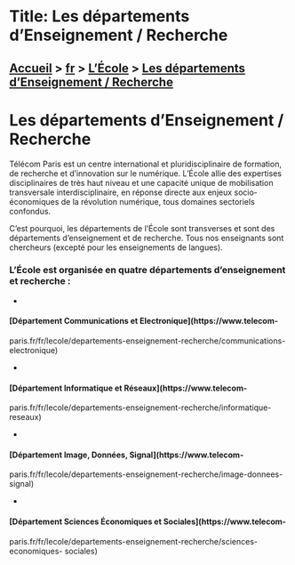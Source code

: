 # Title: Les départements d’Enseignement / Recherche

## [Accueil](https://www.telecom-paris.fr "https://www.telecom-paris.fr") > [fr](https://www.telecom-paris.fr/fr "fr") > [L’École](https://www.telecom-paris.fr/fr/ecole "L’École") > [Les départements d’Enseignement / Recherche](https://www.telecom-paris.fr/fr/ecole/departements-enseignement-recherche)

[](https://www.telecom-paris.fr/fr/accueil)

# Les départements d’Enseignement / Recherche

Télécom Paris est un centre international et pluridisciplinaire de formation,
de recherche et d’innovation sur le numérique. L’École allie des expertises
disciplinaires de très haut niveau et une capacité unique de mobilisation
transversale interdisciplinaire, en réponse directe aux enjeux socio-
économiques de la révolution numérique, tous domaines sectoriels confondus.

C’est pourquoi, les départements de l’École sont transverses et sont des
départements d’enseignement et de recherche. Tous nos enseignants sont
chercheurs (excepté pour les enseignements de langues).

### L’École est organisée en quatre départements d’enseignement et recherche :

  * 

#### [Département Communications et Electronique](https://www.telecom-
paris.fr/fr/lecole/departements-enseignement-recherche/communications-
electronique)

  * 

#### [Département Informatique et Réseaux](https://www.telecom-
paris.fr/fr/lecole/departements-enseignement-recherche/informatique-reseaux)

  * 

#### [Département Image, Données, Signal](https://www.telecom-
paris.fr/fr/lecole/departements-enseignement-recherche/image-donnees-signal)

  * 

#### [Département Sciences Économiques et Sociales](https://www.telecom-
paris.fr/fr/lecole/departements-enseignement-recherche/sciences-economiques-
sociales)


